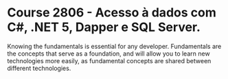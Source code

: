 # Course **2806 - Acesso à dados com C#, .NET 5, Dapper e SQL Server**.

Knowing the fundamentals is essential for any developer. Fundamentals are the concepts that serve as a foundation, and will allow you to learn new technologies more easily, as fundamental concepts are shared between different technologies.